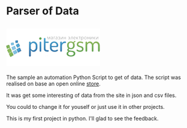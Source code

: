 # Parser of Data
![PiterGSM](https://github.com/ToshiroAkihabara/PiterGSM/blob/main/pitergsm.webp)
---

The sample an automation Python Script to get of data.
The script was realised on base an open online [store](https://pitergsm.ru).


It was get some interesting of data from the site in json and csv files. 

You could to change it for youself or just use it in other projects. 

This is my first project in python. I'll glad to see the feedback.
